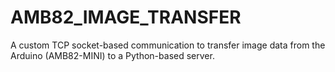 # AMB82_IMAGE_TRANSFER
A custom TCP socket-based communication to transfer image data from the Arduino (AMB82-MINI) to a Python-based server.
